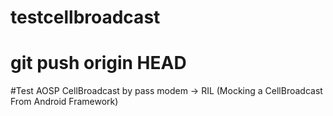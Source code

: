 # testcellbroadcast
# git push origin HEAD

#Test AOSP CellBroadcast by pass modem -> RIL (Mocking a CellBroadcast From Android Framework)
